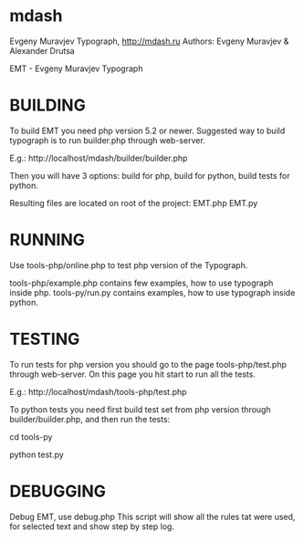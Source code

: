 mdash
=====

Evgeny Muravjev Typograph, http://mdash.ru
Authors: Evgeny Muravjev & Alexander Drutsa  

EMT - Evgeny Muravjev Typograph

BUILDING
========
To build EMT you need php version 5.2 or newer.
Suggested way to build typograph is to run builder.php through web-server.

E.g.:
http://localhost/mdash/builder/builder.php

Then you will have 3 options: build for php, build for python, build tests for python. 

Resulting files are located on root of the project:
EMT.php
EMT.py


RUNNING
=======
Use tools-php/online.php to test php version of the Typograph.

tools-php/example.php contains few examples, how to use typograph inside php.
tools-py/run.py contains examples, how to use typograph inside python.

TESTING
=======
To run tests for php version you should go to the page tools-php/test.php through web-server.
On this page you hit start to run all the tests.

E.g.:
http://localhost/mdash/tools-php/test.php

To python tests you need first build test set from php version through builder/builder.php, and
then run the tests:

cd tools-py

python test.py

DEBUGGING
=========
Debug EMT, use debug.php
This script will show all the rules tat were used, for selected text and show step by step log.

